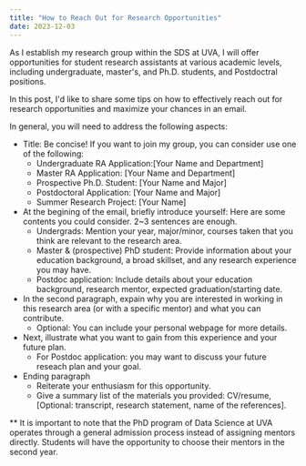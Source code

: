 ```yaml
---
title: "How to Reach Out for Research Opportunities"
date: 2023-12-03
---
```


As I establish my research group within the SDS at UVA, I will offer opportunities for student research assistants at various academic levels, including undergraduate, master's, and Ph.D. students, and Postdoctral positions. 

In this post, I'd like to share some tips on how to effectively reach out for research opportunities and maximize your chances in an email. 

In general, you will need to address the following aspects:
* Title: Be concise!
  If you want to join my group, you can consider use one of the following:
  * Undergraduate RA Application:[Your Name and Department]
  * Master RA Application: [Your Name and Department]
  * Prospective Ph.D. Student: [Your Name and Major]
  * Postdoctoral Application: [Your Name and Major]
  * Summer Research Project: [Your Name]
* At the begining of the email, briefly introduce yourself:
  Here are some contents you could consider. 2~3 sentences are enough.
  * Undergrads: Mention your year, major/minor, courses taken that you think are relevant to the research area.
  * Master & (prospective) PhD student: Provide information about your education background, a broad skillset, and any research experience you may have.
  * Postdoc application: Include details about your education background, research mentor, expected graduation/starting date.
* In the second paragraph, expain why you are interested in working in this research area (or with a specific mentor) and what you can contribute.
  * Optional: You can include your personal webpage for more details. 
* Next, illustrate what you want to gain from this experience and your future plan.
  * For Postdoc application: you may want to discuss your future reseach plan and your goal.
* Ending paragraph
  * Reiterate your enthusiasm for this opportunity.
  * Give a summary list of the materials you provided: CV/resume, [Optional: transcript, research statement, name of the references].

** It is important to note that the PhD program of Data Science at UVA operates through a general admission process instead of assigning mentors directly. Students will have the opportunity to choose their mentors in the second year. 
